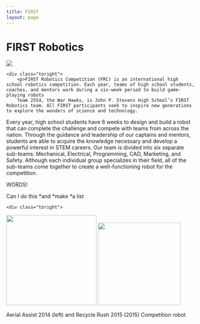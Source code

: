 ```yaml
---
title: FIRST
layout: page
---
```

# FIRST Robotics

<div class="side-by-side">
    <div class="toleft">
        <img class="image" src="https://github.com/susan-z/susan-z.github.io/blob/master/img/robotheader.jpg?raw=true">
    </div>

    <div class="toright">
        <p>FIRST Robotics Competition (FRC) is an international high school robotics competition. Each year, teams of high school students, coaches, and mentors work during a six-week period to build game-playing robots 
        Team 2554, the War Hawks, is John P. Stevens High School’s FIRST Robotics team. All FIRST participants seek to inspire new generations to explore the wonders of science and technology.
Every year, high school students have 6 weeks to design and build a robot that can complete the challenge and compete with teams from across the nation. Through the guidance and leadership of our captains and mentors, students are able to acquire the knowledge necessary and develop a powerful interest in STEM careers.
Our team is divided into six separate sub-teams: Mechanical, Electrical, Programming, CAD, Marketing, and Safety. Although each individual group specializes in their field, all of the sub-teams come together to create a well-functioning robot for the competition.</p>
    </div>
</div>

WORDS! 

<div class="side-by-side">
    <div class="toleft">
    Can I do this
    *and
    *make
    *a list
    </div>

    <div class="toright">
<img src="https://github.com/susan-z/susan-z.github.io/blob/master/img/warhawkspic1%20Cropped.jpg?raw=true" width="240"/> <img src="https://github.com/susan-z/susan-z.github.io/blob/master/img/recyclerush.JPG?raw=true" width="220"/><figcaption class="caption">Aerial Assist 2014 (left) and Recycle Rush 2015 (2015) Competition robot </figcaption>
</div>
</div>


